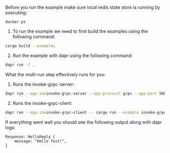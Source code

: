 Before you run the example make sure local redis state store is running by executing:
```
docker ps
```

1. To run the example we need to first build the examples using the following command:

<!-- STEP
name: Build
background: false
sleep: 30
timeout: 60
-->

```bash
cargo build --examples
```

<!-- END_STEP -->

2. Run the example with dapr using the following command:

<!-- STEP
name: Run Multi-app
output_match_mode: substring
match_order: none
expected_stdout_lines:
  - '== APP - invoke-grpc-server == AppCallback server listening on: [::]:50051'
  - '== APP - invoke-grpc-client == Response: HelloReply {'
  - '== APP - invoke-grpc-client ==     message: "Hello Test!",'
  - '== APP - invoke-grpc-client == }'
background: true
sleep: 30
timeout_seconds: 30
-->

```bash
dapr run -f .
```

<!-- END_STEP -->

What the multi-run step effectively runs for you:
1. Runs the invoke-grpc-server:
```bash
dapr run --app-id=invoke-grpc-server --app-protocol grpc --app-port 50051 -- cargo run --example invoke-grpc-proxying-server
```

2. Runs the invoke-grpc-client:
```bash
dapr run --app-id=invoke-grpc-client -- cargo run --example invoke-grpc-proxying-client
```

If everything went well you should see the following output along with dapr logs:
```
Response: HelloReply {
    message: "Hello Test!",
}
```
